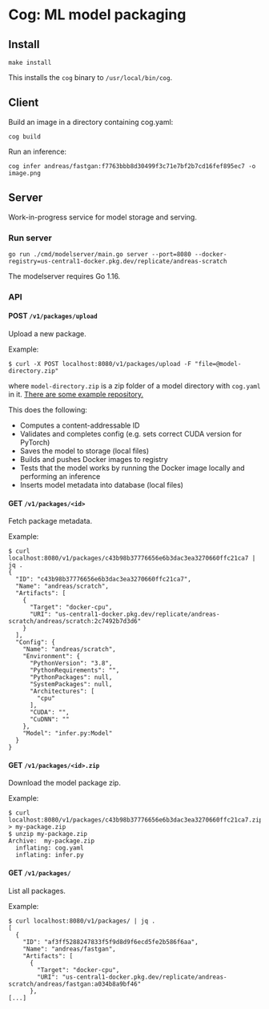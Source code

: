 # Cog: ML model packaging

## Install

```
make install
```

This installs the `cog` binary to `/usr/local/bin/cog`.

## Client

Build an image in a directory containing cog.yaml:

```
cog build
```

Run an inference:

```
cog infer andreas/fastgan:f7763bbb8d30499f3c71e7bf2b7cd16fef895ec7 -o image.png
```

## Server

Work-in-progress service for model storage and serving.

### Run server

```
go run ./cmd/modelserver/main.go server --port=8080 --docker-registry=us-central1-docker.pkg.dev/replicate/andreas-scratch
```

The modelserver requires Go 1.16.

### API

#### POST `/v1/packages/upload`

Upload a new package.

Example:

```
$ curl -X POST localhost:8080/v1/packages/upload -F "file=@model-directory.zip"
```

where `model-directory.zip` is a zip folder of a model directory with `cog.yaml` in it. [There are some example repository.](https://github.com/replicate/example-models)

This does the following:
* Computes a content-addressable ID
* Validates and completes config (e.g. sets correct CUDA version for PyTorch)
* Saves the model to storage (local files)
* Builds and pushes Docker images to registry
* Tests that the model works by running the Docker image locally and performing an inference
* Inserts model metadata into database (local files)

#### GET `/v1/packages/<id>`

Fetch package metadata.

Example:

```
$ curl localhost:8080/v1/packages/c43b98b37776656e6b3dac3ea3270660ffc21ca7 | jq .
{
  "ID": "c43b98b37776656e6b3dac3ea3270660ffc21ca7",
  "Name": "andreas/scratch",
  "Artifacts": [
    {
      "Target": "docker-cpu",
      "URI": "us-central1-docker.pkg.dev/replicate/andreas-scratch/andreas/scratch:2c7492b7d3d6"
    }
  ],
  "Config": {
    "Name": "andreas/scratch",
    "Environment": {
      "PythonVersion": "3.8",
      "PythonRequirements": "",
      "PythonPackages": null,
      "SystemPackages": null,
      "Architectures": [
        "cpu"
      ],
      "CUDA": "",
      "CuDNN": ""
    },
    "Model": "infer.py:Model"
  }
}
```

#### GET `/v1/packages/<id>.zip`

Download the model package zip.

Example:

```
$ curl localhost:8080/v1/packages/c43b98b37776656e6b3dac3ea3270660ffc21ca7.zip > my-package.zip
$ unzip my-package.zip
Archive:  my-package.zip
  inflating: cog.yaml
  inflating: infer.py
```

#### GET `/v1/packages/`

List all packages.

Example:

```
$ curl localhost:8080/v1/packages/ | jq .
[
  {
    "ID": "af3ff5288247833f5f9d8d9f6ecd5fe2b586f6aa",
    "Name": "andreas/fastgan",
    "Artifacts": [
      {
        "Target": "docker-cpu",
        "URI": "us-central1-docker.pkg.dev/replicate/andreas-scratch/andreas/fastgan:a034b8a9bf46"
      },
[...]
```
